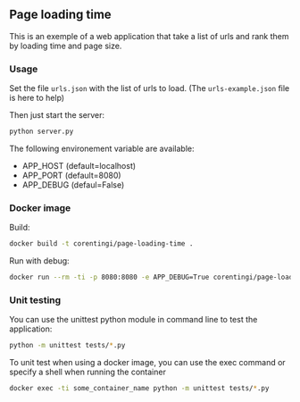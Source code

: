 ## Page loading time

This is an exemple of a web application that take a list of urls and rank them by loading time and page size.

### Usage

Set the file `urls.json` with the list of urls to load. (The `urls-example.json` file is here to help)

Then just start the server:
```bash
python server.py
```

The following environement variable are available:
- APP_HOST (default=localhost)
- APP_PORT (default=8080)
- APP_DEBUG (defaul=False)

### Docker image

Build:
```bash
docker build -t corentingi/page-loading-time .
```

Run with debug:
```bash
docker run --rm -ti -p 8080:8080 -e APP_DEBUG=True corentingi/page-loading-time
```

### Unit testing

You can use the unittest python module in command line to test the application:
```bash
python -m unittest tests/*.py
```

To unit test when using a docker image, you can use the exec command or specify a shell when running the container
```bash
docker exec -ti some_container_name python -m unittest tests/*.py
```
